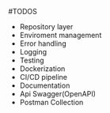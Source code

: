 #TODOS
 - Repository layer
 - Enviroment management
 - Error handling
 - Logging
 - Testing
 - Dockerization
 - CI/CD pipeline
 - Documentation
 - Api Swagger(OpenAPI)
 - Postman Collection